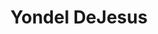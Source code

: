 ---
pid: llp293
title: Yondel DeJesus
location_transcription: New York
coordinates: "[-73.961149700906, 40.674125447772]"
zipcode: 
gen_neighborhood: 
neighborhood: 
outside_phl: 
age: 
age_range: 
instagram: 
image_file_name: llp_293.jpg
proposal_transcription: 
topic: Person,Sports
topic_summary: 0, 0
type: Sculpture Statue
keywords_other: basketball
credit: 
image_labels: 
twitter: 
facebook: 
permalink: "/monuments/llp293/"
layout: item-page
---